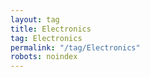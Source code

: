 ```yaml
---
layout: tag
title: Electronics
tag: Electronics
permalink: "/tag/Electronics"
robots: noindex
---
```


